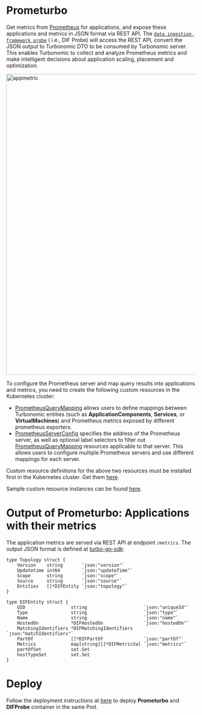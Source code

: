 # Prometurbo

Get metrics from [Prometheus](https://prometheus.io) for applications, and expose these applications and metrics in JSON
format via REST API. The [`data ingestion framework probe`](https://github.com/turbonomic/data-ingestion-framework) (
i.e., DIF Probe) will access the REST API, convert the JSON output to Turbonomic DTO to be consumed by Turbonomic
server. This enables Turbonomic to collect and analyze Prometheus metrics and make intelligent decisions about
application scaling, placement and optimization.

<img width="800" alt="appmetric" src="https://user-images.githubusercontent.com/10012486/80402653-34bfb780-888c-11ea-82f8-f102452047ff.png">

To configure the Prometheus server and map query results into applications and metrics, you need to create the following
custom resources in the Kubernetes cluster:

* [PrometheusQueryMapping](https://pkg.go.dev/github.com/turbonomic/turbo-metrics@v0.0.0-20230222215340-3cdff28ffdaf/api/v1alpha1#PrometheusQueryMapping)
  allows users to define mappings between Turbonomic entities (such as **ApplicationComponents**, **Services**, or **VirtualMachines**) and Prometheus metrics exposed by different prometheus exporters.
* [PrometheusServerConfig](https://pkg.go.dev/github.com/turbonomic/turbo-metrics@v0.0.0-20230222215340-3cdff28ffdaf/api/v1alpha1#PrometheusServerConfig)
  specifies the address of the Prometheus server, as well as optional label selectors to filter
  out [PrometheusQueryMapping](https://pkg.go.dev/github.com/turbonomic/turbo-metrics@v0.0.0-20230222215340-3cdff28ffdaf/api/v1alpha1#PrometheusQueryMapping)
  resources applicable to that server. This allows users to configure multiple Prometheus servers and use different
  mappings for each server.

Custom resource definitions for the above two resources must be installed first in the Kubernetes cluster. Get
them [here](https://github.com/turbonomic/turbo-metrics/tree/main/config/crd/bases).

Sample custom resource instances can be
found [here](https://github.com/turbonomic/turbo-metrics/tree/main/config/samples).

# Output of Prometurbo: Applications with their metrics

The application metrics are served via REST API at endpoint `/metrics`. The output JSON format is defined
at [turbo-go-sdk](https://github.com/turbonomic/turbo-go-sdk/tree/master/pkg/dataingestionframework/data):

```golang
type Topology struct {
	Version    string       `json:"version"`
	Updatetime int64        `json:"updateTime"`
	Scope      string       `json:"scope"`
	Source     string       `json:"source"`
	Entities   []*DIFEntity `json:"topology"`
}

type DIFEntity struct {
	UID                 string                     `json:"uniqueId"`
	Type                string                     `json:"type"`
	Name                string                     `json:"name"`
	HostedOn            *DIFHostedOn               `json:"hostedOn"`
	MatchingIdentifiers *DIFMatchingIdentifiers    `json:"matchIdentifiers"`
	PartOf              []*DIFPartOf               `json:"partOf"`
	Metrics             map[string][]*DIFMetricVal `json:"metrics"`
	partOfSet           set.Set
	hostTypeSet         set.Set
}
```

# Deploy

Follow the deployment instructions at [here](./deploy/) to deploy **Prometurbo** and **DIFProbe** container in the same
Pod.
